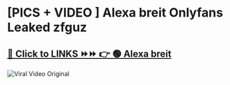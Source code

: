 
 # [PICS + VIDEO ] Alexa breit Onlyfans Leaked zfguz

## <h2><a href="https://clipsfans.com/Alexa_breit&ref=git">🔗 Click to LINKS ⏩⏩ 👉 🟢 Alexa breit </a></h2>

<a href="https://clipsfans.com/Alexa_breit&ref=git" rel="nofollow" data-target="animated-image.originalLink"><img src="https://i.ibb.co.com/xMMVF88/686577567.gif" alt="Viral Video Original" style="max-width: 100%; display: inline-block;" data-target="animated-image.originalImage"></a>

